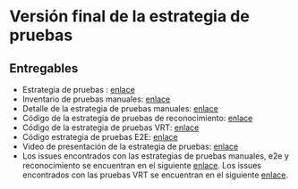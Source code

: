 # Versión final de la estrategia de pruebas

## Entregables 

* Estrategia de pruebas : [enlace](enlace)
* Inventario de pruebas manuales: [enlace]([enlace](https://github.com/j-albarracin-uniandes/pruebas-automatizadas/blob/master/semana8/PruebasManuales/inventario-pruebas-manuales.xlsx)) 
* Detalle de la estrategia de pruebas manuales: [enlace](https://github.com/j-albarracin-uniandes/pruebas-automatizadas/tree/master/semana8/PruebasManuales) 
* Código de la estrategia de pruebas de reconocimiento: [enlace](https://github.com/j-albarracin-uniandes/pruebas-automatizadas/tree/master/semana8/PruebasReconocimiento) 
* Código de la estrategia de pruebas VRT: [enlace](https://github.com/j-albarracin-uniandes/pruebas-automatizadas/tree/master/semana8/PruebasVRT)
* Código estrategia de pruebas E2E: [enlace](https://github.com/j-albarracin-uniandes/pruebas-automatizadas/tree/master/semana8/PruebasE2E)
* Video de presentación de la estrategia de pruebas: [enlace](enlace)
* Los issues encontrados con las estrategias de pruebas manuales, e2e y reconocimiento se encuentran en el siguiente [enlace](https://github.com/j-albarracin-uniandes/pruebas-automatizadas/issues). Los issues encontrados con las pruebas VRT se encuentran en el siguiente [enlace](https://github.com/j-albarracin-uniandes/pruebas-automatizadas/tree/master/semana8/PruebasVRT/issues/list).
